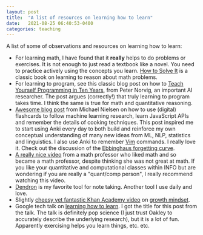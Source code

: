 ```yaml
---
layout: post
title:  "A list of resources on learning how to learn"
date:   2021-08-25 06:40:53-0400
categories: teaching
---
```


A list of some of observations and resources on learning how to learn:
- For learning math, I have found that it **really** helps to do problems or exercises. It is not enough to just read a textbook like a novel. You need to practice actively using the concepts you learn. [How to Solve It](https://en.wikipedia.org/wiki/How_to_Solve_It) is a classic book on learning to reason about math problems.
- For learning to program, see this classic blog post on how to [Teach Yourself Programming in Ten Years](https://norvig.com/21-days.html), from Peter Norvig, an important AI researcher. The post argues (correctly!) that truly learning to program takes time. I think the same is true for math and quantitative reasoning.
- [Awesome blog post](http://augmentingcognition.com/ltm.html) from Michael Nielsen on how to use (digital) flashcards to follow machine learning research, learn JavaScript APIs and remember the details of cooking techniques. This post inspired me to start using Anki every day to both build and reinforce my own conceptual understanding of many new ideas from ML, NLP, statistics and linguistics. I also use Anki to remember [Vim](https://www.vim.org/) commands. I really love it. Check out the discussion of the [Ebbinghaus forgetting  curve](https://en.wikipedia.org/wiki/Forgetting_curve). 
- [A really nice video](https://www.youtube.com/watch?v=kenf8E1RuoA) from a math professor who liked math and so became a math professor, despite thinking she was not great at math. If you like your quantitative and computational classes within INFO but are wondering if you are really a "quant/comp person", I really recommend watching this video. 
- [Dendron](https://www.dendron.so/) is my favorite tool for note taking. Another tool I use daily and love.
- Slightly [cheesy yet fantastic Khan Academy video](https://www.youtube.com/watch?v=JC82Il2cjqA) on [growth mindset](https://en.wikipedia.org/wiki/Mindset#Fixed_and_growth_mindset).
- Google tech talk on [learning how to learn](https://www.youtube.com/watch?v=vd2dtkMINIw). I got the title for this post from the talk. The talk is definitely pop science (I just trust Oakley to accurately describe the underlying research), but it is a lot of fun. Apparently exercising helps you learn things, etc. etc.
